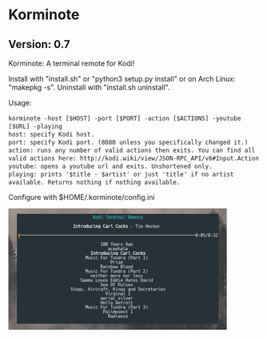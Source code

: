 # Korminote

## Version: 0.7

Korminote: A terminal remote for Kodi!

Install with "install.sh" or "python3 setup.py install" or on Arch Linux: "makepkg -s". Uninstall with "install.sh uninstall".

Usage:

    korminote -host [$HOST] -port [$PORT] -action [$ACTIONS] -youtube [$URL] -playing
    host: specify Kodi host.
    port: specify Kodi port. (8080 unless you specifically changed it.)
    action: runs any number of valid actions then exits. You can find all valid actions here: http://kodi.wiki/view/JSON-RPC_API/v6#Input.Action
    youtube: opens a youtube url and exits. Unshortened only.
    playing: prints '$title - $artist' or just 'title' if no artist available. Returns nothing if nothing available.

Configure with $HOME/.korminote/config.ini

![Screenshot](scrot.jpg?raw=true)
